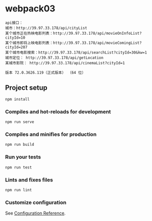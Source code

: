 # webpack03
```
api接口：
城市：http://39.97.33.178/api/cityList
某个城市正在热映电影列表：http://39.97.33.178/api/movieOnInfoList?cityId=10
某个城市即将上映电影列表：http://39.97.33.178/api/movieComingList?cityId=207
某个城市电影搜索：http://39.97.33.178/api/searchList?cityId=30&kw=1
城市定位： http://39.97.33.178/api/getLocation
某城市影院： http://39.97.33.178/api/cinemaList?cityId=1

版本 72.0.3626.119（正式版本） （64 位）
```
## Project setup
```
npm install
```

### Compiles and hot-reloads for development
```
npm run serve
```

### Compiles and minifies for production
```
npm run build
```

### Run your tests
```
npm run test
```

### Lints and fixes files
```
npm run lint
```

### Customize configuration
See [Configuration Reference](https://cli.vuejs.org/config/).

